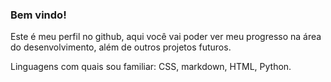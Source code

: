 ### Bem vindo!

Este é meu perfil no github, aqui você vai poder ver meu progresso na área do desenvolvimento, além de outros projetos futuros.

Linguagens com quais sou familiar: CSS, markdown, HTML, Python.

